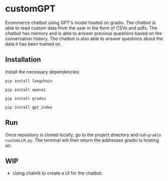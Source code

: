 # customGPT
Ecommerce chatbot using GPT's model hosted on gradio. The chatbot is able to read custom data from the user in the form of CSVs and pdfs. The chatbot has memory and is able to answer previous questions based on the conversation history. The chatbot is also able to answer questions about the data it has been trained on.

## Installation
Install the necessary dependencies:

```pip install langchain```

```pip install openai```

```pip install gradio```

```pip install gpt_index```

## Run
Once repository is cloned locally, go to the project directory and run ```gradio customLLM.py```. The terminal will then return the addresses gradio is hosting on.


## WIP
- Using chainlit to create a UI for the chatbot.